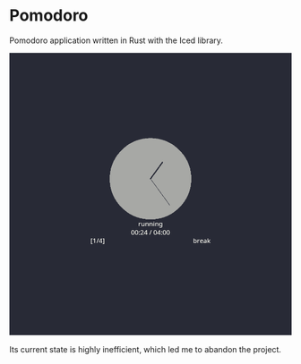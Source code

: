 # Pomodoro
Pomodoro application written in Rust with the Iced library.

![screenshot](screenshot.png)

Its current state is highly inefficient, which led me to abandon the project.
